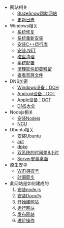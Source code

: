 - 网站相关
    - [BlazeSnow帮助网站](/README.md)
    - [更新日志](/CHANGELOG)
- Windows相关
    - [系统修复](/a/Windows相关_系统修复.md)
    - [系统重新安装](/a/Windows相关_系统重新安装.md)
    - [安装C++运行库](/Windows相关_安装C++运行库.md)
    - [安装.NET](/Windows相关_安装.NET.md)
    - [磁盘清理](/Windows相关_磁盘清理.md)
    - [系统配置](/Windows相关_系统配置.md)
    - [清理软件卸载残留](/Windows相关_清理软件卸载残留.md)
    - [查看蓝屏文件](/Windows相关_查看蓝屏文件.md)
- DNS加密
    - [Windows设备：DOH](/DNS加密_Windows设备：DOH.md)
    - [Android设备：DOT](/DNS加密_Android设备：DOT.md)
    - [Apple设备：DOT](/DNS加密_Apple设备：DOT.md)
    - [DNS大全](/DNS加密_DNS大全.md)
- Nodejs相关
    - [安装Nodejs](/Nodejs相关_安装Nodejs.md)
    - [NCU](/Nodejs相关_NCU.md)
- Ubuntu相关
    - [安装Ubuntu](/Ubuntu相关_安装Ubuntu.md)
    - [apt](/Ubuntu相关_apt.md)
    - [dpkg](/Ubuntu相关_dpkg.md)
    - [双系统的时间差8小时](/Ubuntu相关_双系统的时间差8小时.md)
    - [Server安装桌面](/Ubuntu相关_Server安装桌面.md)
- 原生安卓
    - [WiFi感叹号](/原生安卓_WiFi感叹号.md)
    - [时间同步](/原生安卓_时间同步.md)
- 此网站是如何建成的
    1. [安装node.js](/此网站是如何建成的_安装node.js.md)
    2. [安装Docsify](/此网站是如何建成的_安装Docsify.md)
    3. [开始建网站](/此网站是如何建成的_开始建网站.md)
    4. [运行网站](/此网站是如何建成的_运行网站.md)
    5. [发布网站](/此网站是如何建成的_发布网站.md)
    6. [进阶操作](/此网站是如何建成的_进阶操作.md)
